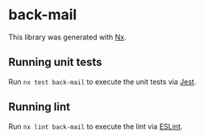 # back-mail

This library was generated with [Nx](https://nx.dev).

## Running unit tests

Run `nx test back-mail` to execute the unit tests via [Jest](https://jestjs.io).

## Running lint

Run `nx lint back-mail` to execute the lint via [ESLint](https://eslint.org/).
